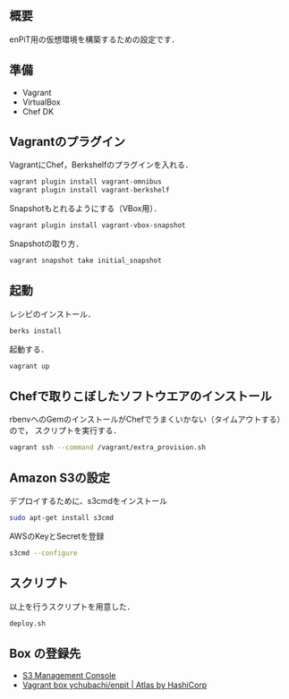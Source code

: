 ## 概要

enPiT用の仮想環境を構築するための設定です．

## 準備

- Vagrant
- VirtualBox
- Chef DK

## Vagrantのプラグイン
VagrantにChef，Berkshelfのプラグインを入れる．

```bash
vagrant plugin install vagrant-omnibus
vagrant plugin install vagrant-berkshelf
```

Snapshotもとれるようにする（VBox用）．

```bash
vagrant plugin install vagrant-vbox-snapshot
```

Snapshotの取り方．

```bash
vagrant snapshot take initial_snapshot
```

## 起動

レシピのインストール．

```bash
berks install
```

起動する．

```bash
vagrant up
```

## Chefで取りこぼしたソフトウエアのインストール

rbenvへのGemのインストールがChefでうまくいかない（タイムアウトする）ので，
スクリプトを実行する．

```bash
vagrant ssh --command /vagrant/extra_provision.sh
```

## Amazon S3の設定

デプロイするために、s3cmdをインストール

```bash
sudo apt-get install s3cmd
```

AWSのKeyとSecretを登録

```bash
s3cmd --configure
```

## スクリプト
以上を行うスクリプトを用意した．

```bash
deploy.sh
```


## Box の登録先

- [S3 Management Console](https://console.aws.amazon.com/s3/home?region=us-west-2&bucket=vagrant-enpit&prefix=)
- [Vagrant box ychubachi/enpit | Atlas by HashiCorp](https://atlas.hashicorp.com/ychubachi/boxes/enpit)

